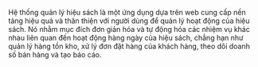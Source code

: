 Hệ thống quản lý hiệu sách là một ứng dụng dựa trên web cung cấp nền tảng hiệu quả và thân thiện với người dùng để quản lý hoạt động của hiệu sách. Nó nhằm mục đích đơn giản hóa và tự động hóa các nhiệm vụ khác nhau liên quan đến hoạt động hàng ngày của hiệu sách, chẳng hạn như quản lý hàng tồn kho, xử lý đơn đặt hàng của khách hàng, theo dõi doanh số bán hàng và tạo báo cáo.
